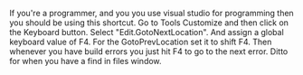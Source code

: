 If you're a programmer, and you you use visual studio for programming then you should be using this shortcut. Go to Tools Customize and then click on the Keyboard button. Select "Edit.GotoNextLocation". And assign a global keyboard value of F4. For the GotoPrevLocation set it to shift F4. Then whenever you have build errors you just hit F4 to go to the next error. Ditto for when you have a find in files window.
